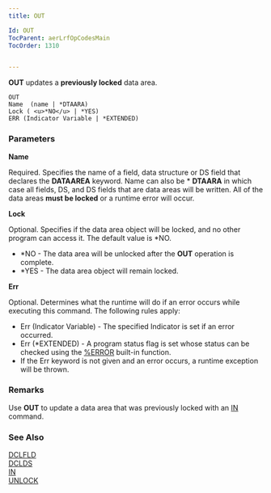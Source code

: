 ```yaml
---
title: OUT

Id: OUT
TocParent: aerLrfOpCodesMain
TocOrder: 1310


---
```


**OUT** updates a **previously locked** data area. 

```
OUT
Name  (name | *DTAARA)
Lock ( <u>*NO</u> | *YES)
ERR (Indicator Variable | *EXTENDED)
```

### Parameters

**Name** 

Required. Specifies the name of a field, data structure or DS field that declares the **DATAAREA** keyword. Name can also be * **DTAARA** in which case all fields, DS, and DS fields that are data areas will be written. All of the data areas **must be locked** or a runtime error will occur.


**Lock** 

Optional. Specifies if the data area object will be locked, and no other program can access it. The default value is *NO.


- *NO - The data area will be unlocked after the **OUT** operation is complete.
- *YES - The data area object will remain locked.


**Err** 

Optional. Determines what the runtime will do if an error occurs while executing this command. The following rules apply: 

- Err (Indicator Variable) - The specified Indicator is set if an error occurred.
- Err (*EXTENDED) - A program status flag is set whose status can be checked using the [%ERROR](ERROR_Function.html) built-in function.
- If the Err keyword is not given and an error occurs, a runtime exception will be thrown.


### Remarks
Use **OUT** to update a data area that was previously locked with an [IN](IN.html) command. 

### See Also
[DCLFLD](DCLFLD.html)
        <br />
        [DCLDS](DCLDS.html)
        <br />
        [IN](IN.html)
        <br />
        [UNLOCK](UNLOCK.html)

